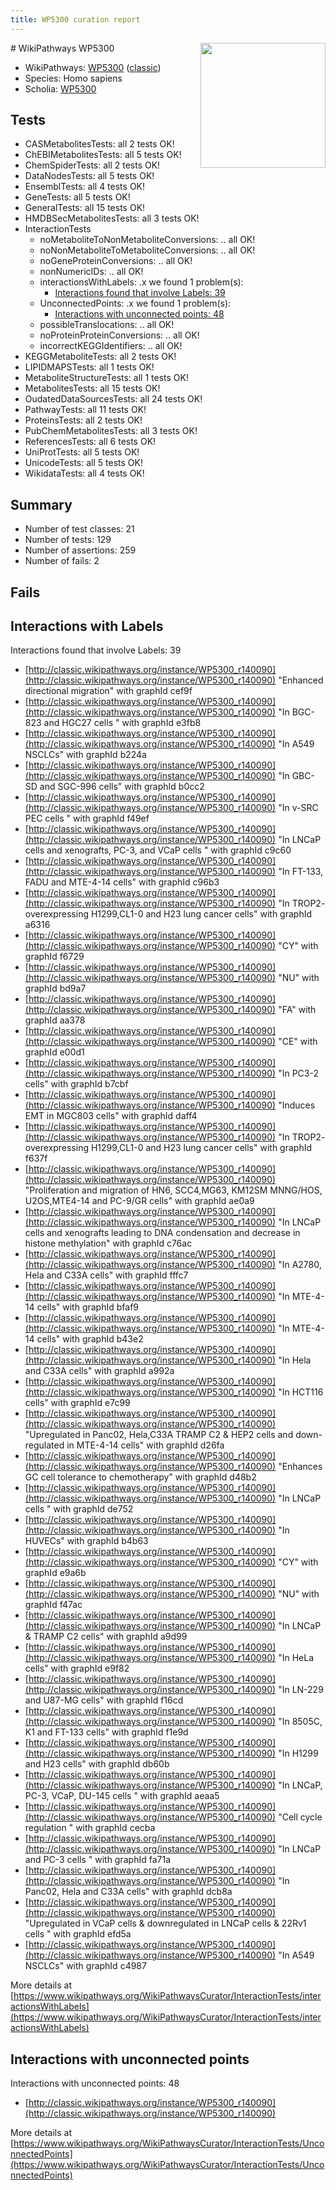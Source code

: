 ```yaml
---
title: WP5300 curation report
---
```


<img style="float: right; width: 200px" src="https://upload.wikimedia.org/wikipedia/commons/thumb/8/83/Wplogo_with_text_500.png/640px-Wplogo_with_text_500.png" />
# WikiPathways WP5300

* WikiPathways: [WP5300](https://wikipathways.org/pathways/WP5300) ([classic](https://classic.wikipathways.org/instance/WP5300))
* Species: Homo sapiens
* Scholia: [WP5300](https://scholia.toolforge.org/wikipathways/WP5300)
## Tests
* CASMetabolitesTests: all 2 tests OK!
* ChEBIMetabolitesTests: all 5 tests OK!
* ChemSpiderTests: all 2 tests OK!
* DataNodesTests: all 5 tests OK!
* EnsemblTests: all 4 tests OK!
* GeneTests: all 5 tests OK!
* GeneralTests: all 15 tests OK!
* HMDBSecMetabolitesTests: all 3 tests OK!
* InteractionTests
    * noMetaboliteToNonMetaboliteConversions: .. all OK!
    * noNonMetaboliteToMetaboliteConversions: .. all OK!
    * noGeneProteinConversions: .. all OK!
    * nonNumericIDs: .. all OK!
    * interactionsWithLabels: .x we found 1 problem(s):
        * [Interactions found that involve Labels: 39](#fe97a8ff)
    * UnconnectedPoints: .x we found 1 problem(s):
        * [Interactions with unconnected points: 48](#7f1d40dc)
    * possibleTranslocations: .. all OK!
    * noProteinProteinConversions: .. all OK!
    * incorrectKEGGIdentifiers: .. all OK!
* KEGGMetaboliteTests: all 2 tests OK!
* LIPIDMAPSTests: all 1 tests OK!
* MetaboliteStructureTests: all 1 tests OK!
* MetabolitesTests: all 15 tests OK!
* OudatedDataSourcesTests: all 24 tests OK!
* PathwayTests: all 11 tests OK!
* ProteinsTests: all 2 tests OK!
* PubChemMetabolitesTests: all 3 tests OK!
* ReferencesTests: all 6 tests OK!
* UniProtTests: all 5 tests OK!
* UnicodeTests: all 5 tests OK!
* WikidataTests: all 4 tests OK!


## Summary

* Number of test classes: 21
* Number of tests: 129
* Number of assertions: 259
* Number of fails: 2

## Fails

<a name="fe97a8ff" />

## Interactions with Labels

Interactions found that involve Labels: 39

* [http://classic.wikipathways.org/instance/WP5300_r140090](http://classic.wikipathways.org/instance/WP5300_r140090) "Enhanced
directional
migration" with graphId cef9f
* [http://classic.wikipathways.org/instance/WP5300_r140090](http://classic.wikipathways.org/instance/WP5300_r140090) "In BGC-823 and
HGC27 cells " with graphId e3fb8
* [http://classic.wikipathways.org/instance/WP5300_r140090](http://classic.wikipathways.org/instance/WP5300_r140090) "In A549
NSCLCs" with graphId b224a
* [http://classic.wikipathways.org/instance/WP5300_r140090](http://classic.wikipathways.org/instance/WP5300_r140090) "In GBC-SD and
SGC-996 cells" with graphId b0cc2
* [http://classic.wikipathways.org/instance/WP5300_r140090](http://classic.wikipathways.org/instance/WP5300_r140090) "In 
v-SRC PEC
cells 
" with graphId f49ef
* [http://classic.wikipathways.org/instance/WP5300_r140090](http://classic.wikipathways.org/instance/WP5300_r140090) "In LNCaP cells 
and xenografts,
PC-3, and
VCaP cells
" with graphId c9c60
* [http://classic.wikipathways.org/instance/WP5300_r140090](http://classic.wikipathways.org/instance/WP5300_r140090) "In FT-133,
FADU and
MTE-4-14 
cells" with graphId c96b3
* [http://classic.wikipathways.org/instance/WP5300_r140090](http://classic.wikipathways.org/instance/WP5300_r140090) "In TROP2-
overexpressing
H1299,CL1-0
and H23 lung
cancer cells" with graphId a6316
* [http://classic.wikipathways.org/instance/WP5300_r140090](http://classic.wikipathways.org/instance/WP5300_r140090) "CY" with graphId f6729
* [http://classic.wikipathways.org/instance/WP5300_r140090](http://classic.wikipathways.org/instance/WP5300_r140090) "NU" with graphId bd9a7
* [http://classic.wikipathways.org/instance/WP5300_r140090](http://classic.wikipathways.org/instance/WP5300_r140090) "FA" with graphId aa378
* [http://classic.wikipathways.org/instance/WP5300_r140090](http://classic.wikipathways.org/instance/WP5300_r140090) "CE" with graphId e00d1
* [http://classic.wikipathways.org/instance/WP5300_r140090](http://classic.wikipathways.org/instance/WP5300_r140090) "In
PC3-2
cells" with graphId b7cbf
* [http://classic.wikipathways.org/instance/WP5300_r140090](http://classic.wikipathways.org/instance/WP5300_r140090) "Induces EMT
in MGC803
cells" with graphId daff4
* [http://classic.wikipathways.org/instance/WP5300_r140090](http://classic.wikipathways.org/instance/WP5300_r140090) "In TROP2-
overexpressing
H1299,CL1-0
and H23 lung
cancer cells" with graphId f637f
* [http://classic.wikipathways.org/instance/WP5300_r140090](http://classic.wikipathways.org/instance/WP5300_r140090) "Proliferation and migration
of HN6, SCC4,MG63, KM12SM
MNNG/HOS, U2OS,MTE4-14 and
PC-9/GR cells" with graphId ae0a9
* [http://classic.wikipathways.org/instance/WP5300_r140090](http://classic.wikipathways.org/instance/WP5300_r140090) "In LNCaP cells 
and xenografts
leading to
DNA condensation
and decrease in
histone methylation" with graphId c76ac
* [http://classic.wikipathways.org/instance/WP5300_r140090](http://classic.wikipathways.org/instance/WP5300_r140090) "In
A2780,
Hela and C33A
cells" with graphId fffc7
* [http://classic.wikipathways.org/instance/WP5300_r140090](http://classic.wikipathways.org/instance/WP5300_r140090) "In MTE-4-14 cells" with graphId bfaf9
* [http://classic.wikipathways.org/instance/WP5300_r140090](http://classic.wikipathways.org/instance/WP5300_r140090) "In
MTE-4-14 
cells" with graphId b43e2
* [http://classic.wikipathways.org/instance/WP5300_r140090](http://classic.wikipathways.org/instance/WP5300_r140090) "In
Hela
and
C33A
cells" with graphId a992a
* [http://classic.wikipathways.org/instance/WP5300_r140090](http://classic.wikipathways.org/instance/WP5300_r140090) "In
HCT116
cells" with graphId e7c99
* [http://classic.wikipathways.org/instance/WP5300_r140090](http://classic.wikipathways.org/instance/WP5300_r140090) "Upregulated
in Panc02, 
Hela,C33A
TRAMP C2 &
HEP2 cells and
down-regulated
in MTE-4-14 cells" with graphId d26fa
* [http://classic.wikipathways.org/instance/WP5300_r140090](http://classic.wikipathways.org/instance/WP5300_r140090) "Enhances
GC cell 
tolerance to
chemotherapy" with graphId d48b2
* [http://classic.wikipathways.org/instance/WP5300_r140090](http://classic.wikipathways.org/instance/WP5300_r140090) "In LNCaP
cells 
" with graphId de752
* [http://classic.wikipathways.org/instance/WP5300_r140090](http://classic.wikipathways.org/instance/WP5300_r140090) "In
HUVECs" with graphId b4b63
* [http://classic.wikipathways.org/instance/WP5300_r140090](http://classic.wikipathways.org/instance/WP5300_r140090) "CY" with graphId e9a6b
* [http://classic.wikipathways.org/instance/WP5300_r140090](http://classic.wikipathways.org/instance/WP5300_r140090) "NU" with graphId f47ac
* [http://classic.wikipathways.org/instance/WP5300_r140090](http://classic.wikipathways.org/instance/WP5300_r140090) "In LNCaP &
TRAMP C2 
cells" with graphId a9d99
* [http://classic.wikipathways.org/instance/WP5300_r140090](http://classic.wikipathways.org/instance/WP5300_r140090) "In
HeLa
cells" with graphId e9f82
* [http://classic.wikipathways.org/instance/WP5300_r140090](http://classic.wikipathways.org/instance/WP5300_r140090) "In 
LN-229
and 
U87-MG
cells" with graphId f16cd
* [http://classic.wikipathways.org/instance/WP5300_r140090](http://classic.wikipathways.org/instance/WP5300_r140090) "In 8505C,
K1 and
FT-133 
cells" with graphId f1e9d
* [http://classic.wikipathways.org/instance/WP5300_r140090](http://classic.wikipathways.org/instance/WP5300_r140090) "In
H1299 and
H23 cells" with graphId db60b
* [http://classic.wikipathways.org/instance/WP5300_r140090](http://classic.wikipathways.org/instance/WP5300_r140090) "In
LNCaP,
PC-3,
VCaP,
DU-145
cells
" with graphId aeaa5
* [http://classic.wikipathways.org/instance/WP5300_r140090](http://classic.wikipathways.org/instance/WP5300_r140090) "Cell cycle
regulation
" with graphId cecba
* [http://classic.wikipathways.org/instance/WP5300_r140090](http://classic.wikipathways.org/instance/WP5300_r140090) "In
LNCaP
and
PC-3
cells " with graphId fa71a
* [http://classic.wikipathways.org/instance/WP5300_r140090](http://classic.wikipathways.org/instance/WP5300_r140090) "In
Panc02, 
Hela and 
C33A
cells" with graphId dcb8a
* [http://classic.wikipathways.org/instance/WP5300_r140090](http://classic.wikipathways.org/instance/WP5300_r140090) "Upregulated
in VCaP cells &
downregulated
in LNCaP cells
& 22Rv1 cells " with graphId efd5a
* [http://classic.wikipathways.org/instance/WP5300_r140090](http://classic.wikipathways.org/instance/WP5300_r140090) "In A549
NSCLCs" with graphId c4987


More details at [https://www.wikipathways.org/WikiPathwaysCurator/InteractionTests/interactionsWithLabels](https://www.wikipathways.org/WikiPathwaysCurator/InteractionTests/interactionsWithLabels)

<a name="7f1d40dc" />

## Interactions with unconnected points

Interactions with unconnected points: 48

* [http://classic.wikipathways.org/instance/WP5300_r140090](http://classic.wikipathways.org/instance/WP5300_r140090)


More details at [https://www.wikipathways.org/WikiPathwaysCurator/InteractionTests/UnconnectedPoints](https://www.wikipathways.org/WikiPathwaysCurator/InteractionTests/UnconnectedPoints)


